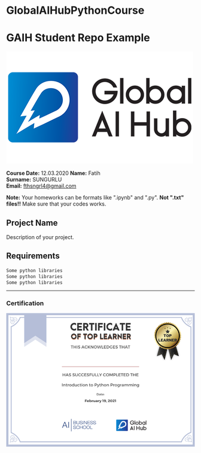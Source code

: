 # GlobalAIHubPythonCourse
# GAIH Student Repo Example
![](img/newlogo.png)

**Course Date:** 12.03.2020 
**Name:** Fatih  
**Surname:** SUNGURLU  
**Email:** fthsngrl4@gmail.com 

**Note:** Your homeworks can be formats like ".ipynb" and ".py". **Not ".txt" files!!** Make sure that your codes works.  

## Project Name
Description of your project.

## Requirements
```
Some python libraries
Some python libraries
Some python libraries
```
---

### Certification
![](img/TopLearnerCertificate.png)

